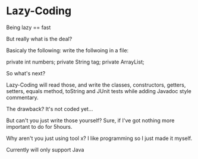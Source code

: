 Lazy-Coding
===========

Being lazy == fast

But really what is the deal?

Basicaly the following:
write the follwoing in a file:

private int numbers;
private String tag;
private ArrayList<Book>;

So what's next?

Lazy-Coding will read those, and write the classes, constructors, getters, setters, equals method, toString and JUnit tests while adding Javadoc style commentary.

The drawback?
It's not coded yet...

But can't you just write those yourself?
Sure, if I've got nothing more important to do for 5hours.

Why aren't you just using tool x?
I like programming so I just made it myself.

Currently will only support Java
